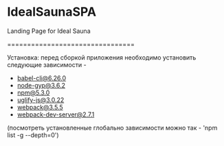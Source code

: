 # IdealSaunaSPA
Landing Page for Ideal Sauna

================================

Установка:
перед сборкой приложения необходимо установить следующие зависимости -
- babel-cli@6.26.0
- node-gyp@3.6.2
- npm@5.3.0
- uglify-js@3.0.22
- webpack@3.5.5
- webpack-dev-server@2.7.1

(посмотреть установленные глобально зависимости можно так - 'npm list -g --depth=0')